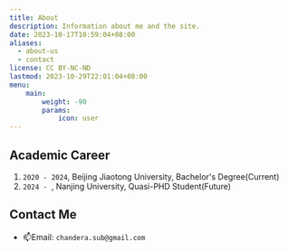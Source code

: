 ```yaml
---
title: About
description: Information about me and the site.
date: 2023-10-17T10:59:04+08:00
aliases:
  - about-us
  - contact
license: CC BY-NC-ND
lastmod: 2023-10-29T22:01:04+08:00
menu:
    main: 
        weight: -90
        params:
            icon: user
---
```




## Academic Career

1. `2020 - 2024`, Beijing Jiaotong University, Bachelor's Degree(Current)
2. `2024 - `, Nanjing University, Quasi-PHD Student(Future)





## Contact Me

- 📫Email: `chandera.sub@gmail.com`
